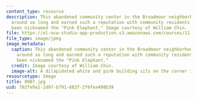 ```yaml
---
content_type: resource
description: This abandoned community center in the Broadmoor neighborhood has been
  around so long and earned such a reputation with community residents that it has
  been nicknamed the "Pink Elephant." Image courtesy of William Chin.
file: https://ol-ocw-studio-app-production.s3.amazonaws.com/courses/11-027-city-to-city-comparing-researching-and-writing-about-cities-new-orleans-spring-2011/782fe9a11d97b791682f2f6fea498b39_0987.jpg
file_type: image/jpeg
image_metadata:
  caption: This abandoned community center in the Broadmoor neighborhood has been
    around so long and earned such a reputation with community residents that it has
    been nicknamed the "Pink Elephant."
  credit: Image courtesy of William Chin.
  image-alt: A dilapidated white and pink building sits on the corner in a neighborhood.
resourcetype: Image
title: 0987.jpg
uid: 782fe9a1-1d97-b791-682f-2f6fea498b39
---
```

